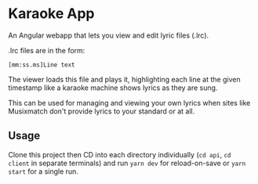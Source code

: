 # Karaoke App

An Angular webapp that lets you view and edit lyric files (.lrc).

.lrc files are in the form:

```lrc
[mm:ss.ms]Line text
```

The viewer loads this file and plays it, highlighting each line at the given timestamp like a karaoke machine shows lyrics as they are sung.

This can be used for managing and viewing your own lyrics when sites like Musixmatch don't provide lyrics to your standard or at all.

## Usage

Clone this project then CD into each directory individually (`cd api`, `cd client` in separate terminals) and run `yarn dev` for reload-on-save or `yarn start` for a single run.
